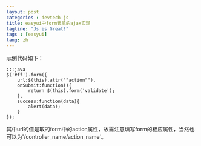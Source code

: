 ```yaml
---
layout: post
categories : devtech js
title: easyui中form表单的ajax实现
tagline: "Js is Great!"
tags : [easyui]
lang: zh
---
```


示例代码如下：

	:::java
	$('#ff').form({
	    url:$(this).attr(""action""),
	    onSubmit:function(){
	        return $(this).form('validate');
	    },
	    success:function(data){
	        alert(data);
	    }
	});


其中url的值是取的form中的action属性，故需注意填写form的相应属性，当然也可以为'/controller_name/action_name'。
